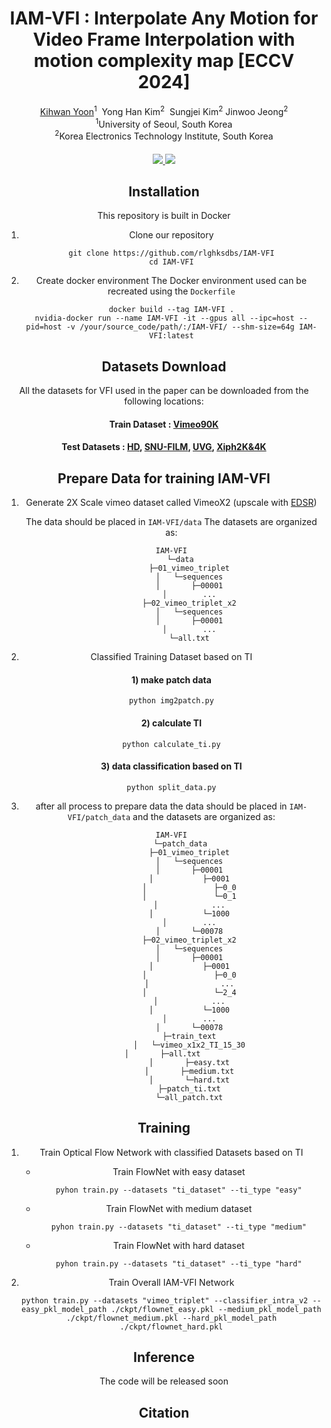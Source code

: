 <div align="center">

# IAM-VFI : Interpolate Any Motion for Video Frame Interpolation with motion complexity map [ECCV 2024]

<div>    
    <a href='https://rlghksdbs.github.io/' target='_blank'>Kihwan Yoon</a><sup>1</sup>&nbsp;
    <a target='_blank'> Yong Han Kim</a><sup>2</sup>&nbsp;
    <a target='_blank'>Sungjei Kim</a><sup>2</sup>
    <a target='_blank'>Jinwoo Jeong</a><sup>2</sup>
</div>

<div>
    <sup>1</sup>University of Seoul, South Korea
</div>
<div>
    <sup>2</sup>Korea Electronics Technology Institute, South Korea
</div>

<div>
    <h4 align="center">
        <a href="https://rlghksdbs.github.io/iam-vfi_page" target='_blank'>
        <img src="https://img.shields.io/badge/🐳-Project%20Page-blue">
        </a>
        <a href="https://www.ecva.net/papers/eccv_2024/papers_ECCV/papers/02398.pdf" target='_blank'>
        <img src="https://img.shields.io/badge/arXiv-Paper-b31b1b.svg">
        </a>
    </h4>
</div>

## Installation
This repository is built in Docker

1. Clone our repository
    ```
    git clone https://github.com/rlghksdbs/IAM-VFI
    cd IAM-VFI
    ```

2. Create docker environment
The Docker environment used can be recreated using the ```Dockerfile```
    ```
    docker build --tag IAM-VFI .
    nvidia-docker run --name IAM-VFI -it --gpus all --ipc=host --pid=host -v /your/source_code/path/:/IAM-VFI/ --shm-size=64g IAM-VFI:latest
    ```

## Datasets Download
All the datasets for VFI used in the paper can be downloaded from the following locations:
#### Train Dataset : [Vimeo90K](http://toflow.csail.mit.edu/)
#### Test Datasets : [HD](https://github.com/baowenbo/MEMC-Net?tab=readme-ov-file), [SNU-FILM](https://myungsub.github.io/CAIN/), [UVG](https://ultravideo.fi/#testsequences), [Xiph2K&4K](https://github.com/sniklaus/softmax-splatting/blob/master/benchmark_xiph.py)

## Prepare Data for training IAM-VFI
1. Generate 2X Scale vimeo dataset called VimeoX2 (upscale with [EDSR](https://github.com/sanghyun-son/EDSR-PyTorch))

    The data should be placed in ```IAM-VFI/data```
The datasets are organized as:
    ```
    IAM-VFI
        └─data
            ├─01_vimeo_triplet
            │   └─sequences
            │       ├─00001
            │        ...
            ├─02_vimeo_triplet_x2
            │   └─sequences
            │       ├─00001
            │        ...
            └─all.txt
    ```
2. Classified Training Dataset based on TI

    #### 1) make patch data
    ```
    python img2patch.py
    ```
    #### 2) calculate TI
    ```
    python calculate_ti.py
    ```
    #### 3) data classification based on TI
    ```
    python split_data.py
    ```
3. after all process to prepare data the data should be placed in ```IAM-VFI/patch_data``` and the datasets are organized as:
    ```
    IAM-VFI
        └─patch_data
            ├─01_vimeo_triplet
            │   └─sequences
            │       ├─00001
            │           ├─0001
            │               ├─0_0
            │               └─0_1
            │            ...
            │           └─1000
            │        ...
            │       └─00078
            ├─02_vimeo_triplet_x2
            │   └─sequences
            │       ├─00001
            │           ├─0001
            │               ├─0_0
            │                ...
            │               └─2_4
            │            ...
            │           └─1000
            │        ...
            │       └─00078
            ├─train_text
            │   └─vimeo_x1x2_TI_15_30
            │       ├─all.txt            
            │       ├─easy.txt
            │       ├─medium.txt
            │       └─hard.txt
            ├─patch_ti.txt
            └─all_patch.txt
    ```
## Training
1. Train Optical Flow Network with classified Datasets based on TI
    
    - Train FlowNet with easy dataset
        ```
        pyhon train.py --datasets "ti_dataset" --ti_type "easy"
        ```    
    - Train FlowNet with medium dataset
        ```
        pyhon train.py --datasets "ti_dataset" --ti_type "medium"
        ```
    - Train FlowNet with hard dataset
        ```
        pyhon train.py --datasets "ti_dataset" --ti_type "hard"
        ```

2. Train Overall IAM-VFI Network
    ```
    python train.py --datasets "vimeo_triplet" --classifier_intra_v2 --easy_pkl_model_path ./ckpt/flownet_easy.pkl --medium_pkl_model_path ./ckpt/flownet_medium.pkl --hard_pkl_model_path ./ckpt/flownet_hard.pkl
    ```
## Inference
The code will be released soon

## Citation
```
```
